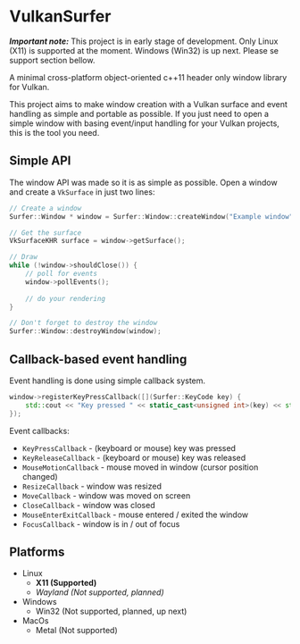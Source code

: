 # VulkanSurfer

***Important note:*** This project is in early stage of development. Only Linux (X11) is supported at the moment. 
Windows (Win32) is up next. Please se support section bellow.

A minimal cross-platform object-oriented c++11 header only window library for Vulkan.

This project aims to make window creation with a Vulkan surface and event handling as simple and portable as possible.
If you just need to open a simple window with basing event/input handling for your Vulkan projects, this is the tool you need.

## Simple API
The window API was made so it is as simple as possible. Open a window and create a `VkSurface` in just two lines:
```c++
// Create a window
Surfer::Window * window = Surfer::Window::createWindow("Example window", instance, 800, 600 , 100, 100 );

// Get the surface 
VkSurfaceKHR surface = window->getSurface();

// Draw
while (!window->shouldClose()) {
    // poll for events
    window->pollEvents();
    
    // do your rendering
}

// Don't forget to destroy the window
Surfer::Window::destroyWindow(window);
```

## Callback-based event handling
Event handling is done using simple callback system.
```c++
window->registerKeyPressCallback([](Surfer::KeyCode key) {
    std::cout << "Key pressed " << static_cast<unsigned int>(key) << std::endl;
});
```
Event callbacks:
- `KeyPressCallback` - (keyboard or mouse) key was pressed
- `KeyReleaseCallback` - (keyboard or mouse) key was released
- `MouseMotionCallback` - mouse moved in window (cursor position changed)
- `ResizeCallback` - window was resized
- `MoveCallback` - window was moved on screen
- `CloseCallback` - window was closed
- `MouseEnterExitCallback` - mouse entered / exited the window
- `FocusCallback` - window is in / out of focus

## Platforms
- Linux
  - **X11 (Supported)**
  - *Wayland (Not supported, planned)*
- Windows
  - Win32 (Not supported, planned, up next)
- MacOs
  - Metal (Not supported)
